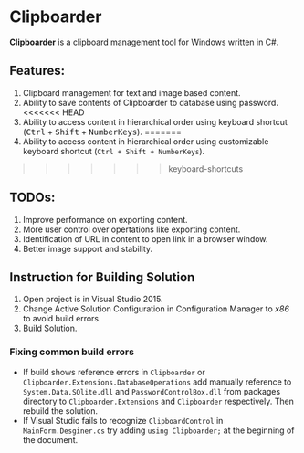 # Clipboarder
**Clipboarder** is a clipboard management tool for Windows written in C#.

## Features:
1. Clipboard management for text and image based content.
2. Ability to save contents of Clipboarder to database using password.
<<<<<<< HEAD
3. Ability to access content in hierarchical order using keyboard shortcut (<kbd>Ctrl</kbd> + <kbd>Shift</kbd> + <kbd>NumberKeys</kbd>).
=======
3. Ability to access content in hierarchical order using customizable keyboard shortcut (`Ctrl + Shift + NumberKeys`).
>>>>>>> keyboard-shortcuts

## TODOs:
1. Improve performance on exporting content.
2. More user control over opertations like exporting content.
3. Identification of URL in content to open link in a browser window.
4. Better image support and stability.

## Instruction for Building Solution
1. Open project is in Visual Studio 2015.
2. Change Active Solution Configuration in Configuration Manager to *x86* to avoid build errors.
3. Build Solution. 

### Fixing common build errors
* If build shows reference errors in `Clipboarder` or `Clipboarder.Extensions.DatabaseOperations` add manually reference to `System.Data.SQlite.dll` and `PasswordControlBox.dll` from packages directory to `Clipboarder.Extensions` and `Clipboarder` respectively. Then rebuild the solution.
* If Visual Studio fails to recognize `ClipboardControl` in `MainForm.Desginer.cs` try adding `using Clipboarder;` at the beginning of the document.
